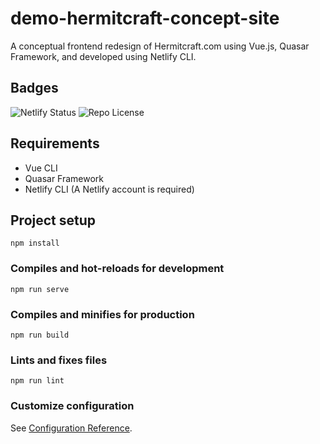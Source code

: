 # demo-hermitcraft-concept-site
A conceptual frontend redesign of Hermitcraft.com using Vue.js, Quasar Framework, and developed using Netlify CLI.

## Badges
![Netlify Status](https://img.shields.io/netlify/97a117ef-c008-48ee-89d8-f443a687cf41)
![Repo License](https://img.shields.io/github/license/RKSCapul/demo-hermitcraft-concept-site-r2?color=blue)


## Requirements
- Vue CLI
- Quasar Framework
- Netlify CLI (A Netlify account is required)

## Project setup
```
npm install
```

### Compiles and hot-reloads for development
```
npm run serve
```

### Compiles and minifies for production
```
npm run build
```

### Lints and fixes files
```
npm run lint
```

### Customize configuration
See [Configuration Reference](https://cli.vuejs.org/config/).
